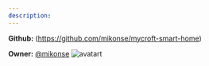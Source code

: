 ```yaml
---
description: 
---
```



**Github:** (https://github.com/mikonse/mycroft-smart-home)

**Owner:** [@mikonse](https://github.com/mikonse) ![avatart](https://avatars3.githubusercontent.com/u/8191984?v=4)

